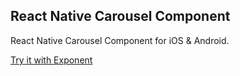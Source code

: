 ## React Native Carousel Component
React Native Carousel Component for iOS & Android.

[Try it with Exponent](https://exp.host/@jacklam718/carousel-example)
